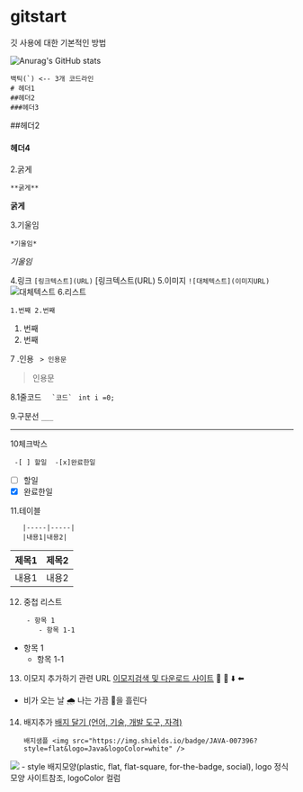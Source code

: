# gitstart
깃 사용에 대한 기본적인 방법


![Anurag's GitHub stats](https://github-readme-stats.vercel.app/api?username=leesanghe&show_icons=true&theme=radical)

```
백틱(`) <-- 3개 코드라인
# 헤더1
##헤더2
###헤더3
```
##헤더2
#### 헤더4

2.굵게
```
**굵게**
```
**굵게**

3.기울임
```
*기울임*
```
*기울임*

4.링크
```[링크텍스트](URL)```
[링크텍스트(URL)
5.이미지
```![대체텍스트](이미지URL)```
![대체텍스트](이미지URL)
6.리스트

```1.번째 2.번째```
1. 번째
2. 번째

7 .인용
``` > 인용문```
>인용문
>

8.1줄코드
```   `코드`  ```
`int i =0;`

9.구분선
```___```
___

10체크박스

```  -[ ] 할일  -[x]완료한일 ```

-[ ]  할일
-[x] 완료한일

11.테이블
```|제목1|제목2|
   |-----|-----|
   |내용1|내용2|
```
|제목1|제목2|
|-----|-----|
|내용1|내용2|

12. 중첩 리스트
```
    - 항목 1
       - 항목 1-1
```
- 항목 1
  - 항목 1-1

13. 이모지 추가하기 관련 URL
[이모지검색 및 다운로드 사이트](https://emojipedia.org)
🚀
🥇
⬇️
⬅️

- 비가 오는 날 🌧️ 나는 가끔 🥲을 흘린다

14. 배지추가
    [배지 달기 (언어, 기술, 개발 도구, 자격)](https://simpleicons.org)
    ```
    배지샘플 <img src="https://img.shields.io/badge/JAVA-007396?style=flat&logo=Java&logoColor=white" />
    ```
   <img src="https://img.shields.io/badge/JAVA-007396?style=flat&logo=Java&logoColor=white" />
    - style 배지모양(plastic, flat, flat-square, for-the-badge, social), logo 정식모양 사이트참조, logoColor 컬럼
